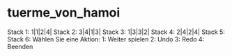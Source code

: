 # tuerme_von_hamoi

Stack 1: 1|1|2|4|
Stack 2: 3|4|1|3|
Stack 3: 1|3|3|2|
Stack 4: 2|4|2|4|
Stack 5: 
Stack 6: 
Wählen Sie eine Aktion:
1: Weiter spielen
2: Undo
3: Redo
4: Beenden
